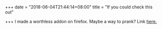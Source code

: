 +++
date = "2018-06-04T21:44:14+08:00"
title = "If you could check this out"

+++
I made a worthless addon on firefox. Maybe a way to prank? Link [here.](https://addons.mozilla.org/en-US/firefox/addon/gorl/)